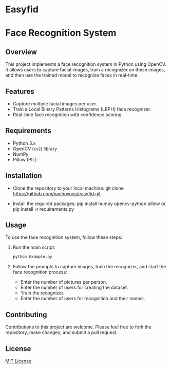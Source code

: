 # Easyfid
# Face Recognition System

## Overview
This project implements a face recognition system in Python using OpenCV. It allows users to capture facial images, train a recognizer on these images, and then use the trained model to recognize faces in real-time. 

## Features
- Capture multiple facial images per user.
- Train a Local Binary Patterns Histograms (LBPH) face recognizer.
- Real-time face recognition with confidence scoring.

## Requirements
- Python 3.x
- OpenCV (`cv2`) library
- NumPy
- Pillow (PIL)

## Installation
- Clone the repository to your local machine:
    git clone https://github.com/nachovoss/easyfid.git

- Install the required packages:
    pip install numpy opencv-python pillow
    or
    pip install -r requirements.py


## Usage
To use the face recognition system, follow these steps:

1. Run the main script:
    ```python
    python Example.py
    ```

2. Follow the prompts to capture images, train the recognizer, and start the face recognition process:
    - Enter the number of pictures per person.
    - Enter the number of users for creating the dataset.
    - Train the recognizer.
    - Enter the number of users for recognition and their names.

## Contributing
Contributions to this project are welcome. Please feel free to fork the repository, make changes, and submit a pull request.

## License
[MIT License](LICENSE)
